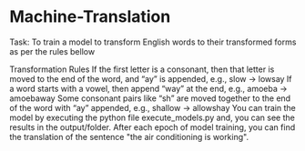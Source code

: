 # Machine-Translation

Task: To train a model to transform English words to their transformed forms as per the rules bellow

Transformation Rules
If the first letter is a consonant, then that letter is moved to the end of the word, and “ay” is appended, e.g., slow → lowsay
If a word starts with a vowel, then append “way” at the end, e.g., amoeba → amoebaway
Some consonant pairs like “sh” are moved together to the end of the word with “ay” appended, e.g., shallow → allowshay
You can train the model by executing the python file execute_models.py and, you can see the results in the output/folder. After each epoch of model training, you can find the translation of the sentence "the air conditioning is working".
